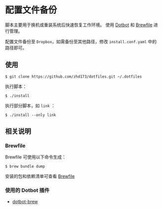 # 配置文件备份

脚本主要用于换机或重装系统后快速恢复工作环境。
使用 [Dotbot](https://github.com/anishathalye/dotbot) 和 [Brewfile](https://github.com/Homebrew/homebrew-bundle) 进行管理。

配置文件备份至 `Dropbox`，如需备份至其他路径，修改 `install.conf.yaml` 中的路径即可。

## 使用

```shell
$ git clone https://github.com/zhd173/dotfiles.git ~/.dotfiles
```
    
执行脚本：

```shell
$ ./install
```
    
执行部分脚本，如 `link` ：

```shell
$ ./install --only link
```

## 相关说明

### Brewfile

Brewfile 可使用以下命令生成：

```shell
$ brew bundle dump
```
    
安装的包和依赖清单可查看 [Brewfile](./Brewfile)

### 使用的 Dotbot 插件

- [dotbot-brew](https://github.com/d12frosted/dotbot-brew)
